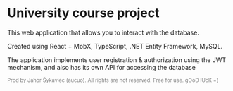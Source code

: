 # University course project

This web application that allows you to interact with the database.

Created using React + MobX, TypeScript, .NET Entity Framework, MySQL.

The application implements user registration & authorization using the JWT mechanism, and also has its own API for accessing the database

<small style="color: gray;">Prod by Jahor Šykaviec (aucuo). All rights are not reserved. Free for use. gOoD lUcK =)</small>